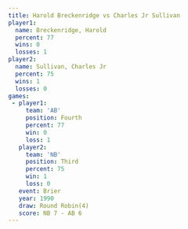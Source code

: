 ```yaml
---
title: Harold Breckenridge vs Charles Jr Sullivan
player1:                    
  name: Breckenridge, Harold
  percent: 77               
  wins: 0                   
  losses: 1                 
player2:                    
  name: Sullivan, Charles Jr
  percent: 75               
  wins: 1                   
  losses: 0                 
games:
 - player1:          
     team: 'AB'      
     position: Fourth
     percent: 77     
     win: 0          
     loss: 1         
   player2:         
     team: 'NB'     
     position: Third
     percent: 75    
     win: 1         
     loss: 0        
   event: Brier        
   year: 1990          
   draw: Round Robin(4)
   score: NB 7 - AB 6  
---
```

